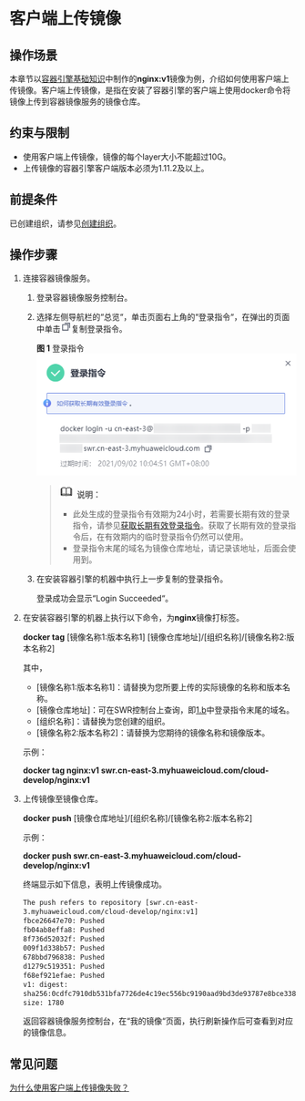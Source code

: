 # 客户端上传镜像<a name="swr_01_0011"></a>

## 操作场景<a name="section582103934115"></a>

本章节以[容器引擎基础知识](容器引擎基础知识.md)中制作的**nginx:v1**镜像为例，介绍如何使用客户端上传镜像。客户端上传镜像，是指在安装了容器引擎的客户端上使用docker命令将镜像上传到容器镜像服务的镜像仓库。

## 约束与限制<a name="section1577223318127"></a>

-   使用客户端上传镜像，镜像的每个layer大小不能超过10G。
-   上传镜像的容器引擎客户端版本必须为1.11.2及以上。

## 前提条件<a name="section1409154617177"></a>

已创建组织，请参见[创建组织](组织管理.md#section12921632181415)。

## 操作步骤<a name="zh-cn_topic_0083050718_section862311112816"></a>

1.  连接容器镜像服务。
    1.  登录容器镜像服务控制台。
    2.  <a name="zh-cn_topic_0112596104_li182568055016"></a>选择左侧导航栏的“总览“，单击页面右上角的“登录指令“，在弹出的页面中单击![](figures/copy.png)复制登录指令。

        **图 1**  登录指令<a name="fig20201723105016"></a>  
        ![](figures/登录指令.png "登录指令")

        >![](public_sys-resources/icon-note.gif) **说明：** 
        >-   此处生成的登录指令有效期为24小时，若需要长期有效的登录指令，请参见[获取长期有效登录指令](获取长期有效登录指令.md)。获取了长期有效的登录指令后，在有效期内的临时登录指令仍然可以使用。
        >-   登录指令末尾的域名为镜像仓库地址，请记录该地址，后面会使用到。

    3.  在安装容器引擎的机器中执行上一步复制的登录指令。

        登录成功会显示“Login Succeeded“。

2.  在安装容器引擎的机器上执行以下命令，为**nginx**镜像打标签。

    **docker tag**  \[镜像名称1:版本名称1\] \[镜像仓库地址\]/\[组织名称\]/\[镜像名称2:版本名称2\]

    其中，

    -   \[镜像名称1:版本名称1\]：请替换为您所要上传的实际镜像的名称和版本名称。
    -   \[镜像仓库地址\]：可在SWR控制台上查询，即[1.b](#zh-cn_topic_0112596104_li182568055016)中登录指令末尾的域名。
    -   \[组织名称\]：请替换为您创建的组织。
    -   \[镜像名称2:版本名称2\]：请替换为您期待的镜像名称和镜像版本。

    示例：

    **docker tag nginx:v1 swr.cn-east-3.myhuaweicloud.com/cloud-develop/nginx:v1**

3.  上传镜像至镜像仓库。

    **docker push**  \[镜像仓库地址\]/\[组织名称\]/\[镜像名称2:版本名称2\]

    示例：

    **docker push swr.cn-east-3.myhuaweicloud.com/cloud-develop/nginx:v1**

    终端显示如下信息，表明上传镜像成功。

    ```
    The push refers to repository [swr.cn-east-3.myhuaweicloud.com/cloud-develop/nginx:v1]
    fbce26647e70: Pushed 
    fb04ab8effa8: Pushed 
    8f736d52032f: Pushed 
    009f1d338b57: Pushed 
    678bbd796838: Pushed 
    d1279c519351: Pushed 
    f68ef921efae: Pushed 
    v1: digest: sha256:0cdfc7910db531bfa7726de4c19ec556bc9190aad9bd3de93787e8bce3385f8d size: 1780
    ```

    返回容器镜像服务控制台，在“我的镜像“页面，执行刷新操作后可查看到对应的镜像信息。


## 常见问题<a name="section1898173215570"></a>

[为什么使用客户端上传镜像失败？](https://support.huaweicloud.com/swr_faq/swr_faq_0006.html)

